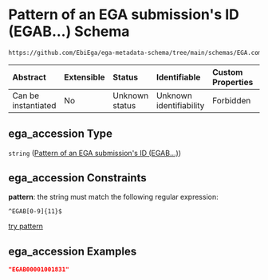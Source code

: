# Pattern of an EGA submission's ID (EGAB...) Schema

```txt
https://github.com/EbiEga/ega-metadata-schema/tree/main/schemas/EGA.common-definitions.json#/definitions/object-id-and-object-type-check/anyOf/5/properties/object_id/properties/ega_accession
```



| Abstract            | Extensible | Status         | Identifiable            | Custom Properties | Additional Properties | Access Restrictions | Defined In                                                                                |
| :------------------ | :--------- | :------------- | :---------------------- | :---------------- | :-------------------- | :------------------ | :---------------------------------------------------------------------------------------- |
| Can be instantiated | No         | Unknown status | Unknown identifiability | Forbidden         | Allowed               | none                | [EGA.common-definitions.json*](../out/EGA.common-definitions.json "open original schema") |

## ega_accession Type

`string` ([Pattern of an EGA submission's ID (EGAB...)](ega-2-definitions-check-that-the-object_ids-accession-pattern-and-object_type-match-anyof-submission-object_id-and-object_type-check-properties-object_id-properties-pattern-of-an-ega-submissions-id-egab.md))

## ega_accession Constraints

**pattern**: the string must match the following regular expression: 

```regexp
^EGAB[0-9]{11}$
```

[try pattern](https://regexr.com/?expression=%5EEGAB%5B0-9%5D%7B11%7D%24 "try regular expression with regexr.com")

## ega_accession Examples

```json
"EGAB00001001831"
```
